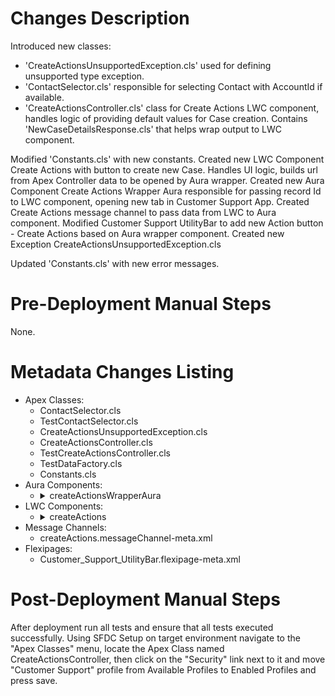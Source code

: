 # Changes Description
Introduced new classes:
- 'CreateActionsUnsupportedException.cls' used for defining unsupported type exception.
- 'ContactSelector.cls' responsible for selecting Contact with AccountId if available.
- 'CreateActionsController.cls' class for Create Actions LWC component, handles logic of providing default values for Case creation. Contains 'NewCaseDetailsResponse.cls' that helps wrap output to LWC component.

Modified 'Constants.cls' with new constants.
Created new LWC Component Create Actions with button to create new Case. Handles UI logic, builds url from Apex Controller data to be opened by Aura wrapper. 
Created new Aura Component Create Actions Wrapper Aura responsible for passing record Id to LWC component, opening new tab in Customer Support App.
Created Create Actions message channel to pass data from LWC to Aura component.
Modified Customer Support UtilityBar to add new Action button - Create Actions based on Aura wrapper component.
Created new Exception CreateActionsUnsupportedException.cls 

Updated 'Constants.cls' with new error messages.
# Pre-Deployment Manual Steps
None.
# Metadata Changes Listing
- Apex Classes:
    - ContactSelector.cls
    - TestContactSelector.cls
    - CreateActionsUnsupportedException.cls
    - CreateActionsController.cls
    - TestCreateActionsController.cls
    - TestDataFactory.cls
    - Constants.cls
- Aura Components:
    - <details>
        <summary>createActionsWrapperAura</summary>

        - createActionsWrapperAura.cmp
        - createActionsWrapperAura.cmp-meta.xml
        - createActionsWrapperAura.design
        - createActionsWrapperAura.svg
        - createActionsWrapperAura.css
        - createActionsWrapperAura.auradoc
        - createActionsWrapperAuraController.js
        - createActionsWrapperAuraHelper.js
        - createActionsWrapperAuraRenderer.js
        <details>
- LWC Components:
    - <details>
        <summary>createActions</summary>

        - createActions.html
        - createActions.js
        - createActions.js-meta.xml
        <details>
- Message Channels:
    - createActions.messageChannel-meta.xml
- Flexipages:
    - Customer_Support_UtilityBar.flexipage-meta.xml

# Post-Deployment Manual Steps
After deployment run all tests and ensure that all tests executed successfully.
Using SFDC Setup on target environment navigate to the "Apex Classes" menu, locate the Apex Class named CreateActionsController, then click on the "Security" link next to it and move "Customer Support" profile from Available Profiles to Enabled Profiles and press save.